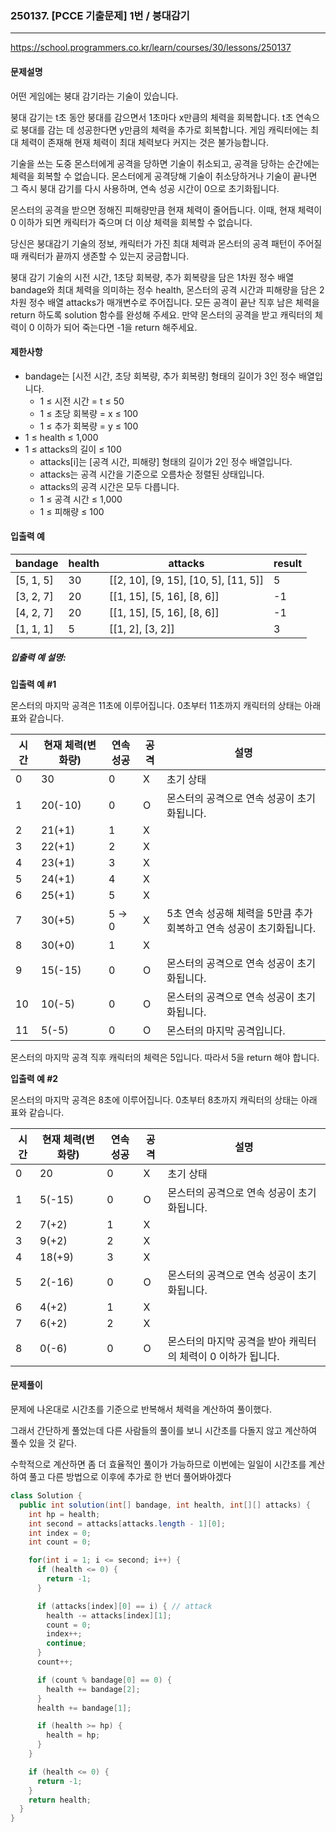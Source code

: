 ### 250137. [PCCE 기출문제] 1번 / 붕대감기

---

https://school.programmers.co.kr/learn/courses/30/lessons/250137

#### 문제설명

어떤 게임에는 붕대 감기라는 기술이 있습니다.

붕대 감기는 t초 동안 붕대를 감으면서 1초마다 x만큼의 체력을 회복합니다. t초 연속으로 붕대를 감는 데 성공한다면 y만큼의 체력을 추가로 회복합니다. 게임 캐릭터에는 최대
체력이 존재해 현재 체력이 최대 체력보다 커지는 것은 불가능합니다.

기술을 쓰는 도중 몬스터에게 공격을 당하면 기술이 취소되고, 공격을 당하는 순간에는 체력을 회복할 수 없습니다. 몬스터에게 공격당해 기술이 취소당하거나 기술이 끝나면 그 즉시 붕대
감기를 다시 사용하며, 연속 성공 시간이 0으로 초기화됩니다.

몬스터의 공격을 받으면 정해진 피해량만큼 현재 체력이 줄어듭니다. 이때, 현재 체력이 0 이하가 되면 캐릭터가 죽으며 더 이상 체력을 회복할 수 없습니다.

당신은 붕대감기 기술의 정보, 캐릭터가 가진 최대 체력과 몬스터의 공격 패턴이 주어질 때 캐릭터가 끝까지 생존할 수 있는지 궁금합니다.

붕대 감기 기술의 시전 시간, 1초당 회복량, 추가 회복량을 담은 1차원 정수 배열 bandage와 최대 체력을 의미하는 정수 health, 몬스터의 공격 시간과 피해량을 담은
2차원 정수 배열 attacks가 매개변수로 주어집니다. 모든 공격이 끝난 직후 남은 체력을 return 하도록 solution 함수를 완성해 주세요. 만약 몬스터의 공격을 받고
캐릭터의 체력이 0 이하가 되어 죽는다면 -1을 return 해주세요.

#### 제한사항

- bandage는 [시전 시간, 초당 회복량, 추가 회복량] 형태의 길이가 3인 정수 배열입니다.
    - 1 ≤ 시전 시간 = t ≤ 50
    - 1 ≤ 초당 회복량 = x ≤ 100
    - 1 ≤ 추가 회복량 = y ≤ 100
- 1 ≤ health ≤ 1,000
- 1 ≤ attacks의 길이 ≤ 100
    - attacks[i]는 [공격 시간, 피해량] 형태의 길이가 2인 정수 배열입니다.
    - attacks는 공격 시간을 기준으로 오름차순 정렬된 상태입니다.
    - attacks의 공격 시간은 모두 다릅니다.
    - 1 ≤ 공격 시간 ≤ 1,000
    - 1 ≤ 피해량 ≤ 100

#### 입출력 예

| bandage   | health | attacks                              | result |
|-----------|--------|--------------------------------------|--------|
| [5, 1, 5] | 30     | [[2, 10], [9, 15], [10, 5], [11, 5]] | 5      |
| [3, 2, 7] | 20     | [[1, 15], [5, 16], [8, 6]]           | -1     |
| [4, 2, 7] | 20     | [[1, 15], [5, 16], [8, 6]]           | -1     |
| [1, 1, 1] | 5      | [[1, 2], [3, 2]]                     | 3      |

##### 입출력 예 설명:

**입출력 예 #1**

몬스터의 마지막 공격은 11초에 이루어집니다. 0초부터 11초까지 캐릭터의 상태는 아래 표와 같습니다.

| 시간 | 현재 체력(변화량) | 연속 성공  | 공격 | 설명                                       |
|----|------------|--------|----|------------------------------------------|
| 0  | 30         | 0      | X  | 초기 상태                                    |
| 1  | 20(-10)    | 0      | O  | 몬스터의 공격으로 연속 성공이 초기화됩니다.                 |
| 2  | 21(+1)     | 1      | X  |                                          |
| 3  | 22(+1)     | 2      | X  |                                          |
| 4  | 23(+1)     | 3      | X  |                                          |
| 5  | 24(+1)     | 4      | X  |                                          |
| 6  | 25(+1)     | 5      | X  |                                          |
| 7  | 30(+5)     | 5 -> 0 | X  | 5초 연속 성공해 체력을 5만큼 추가 회복하고 연속 성공이 초기화됩니다. |
| 8  | 30(+0)     | 1      | X  |                                          |
| 9  | 15(-15)    | 0      | O  | 몬스터의 공격으로 연속 성공이 초기화됩니다.                 |
| 10 | 10(-5)     | 0      | O  | 몬스터의 공격으로 연속 성공이 초기화됩니다.                 |
| 11 | 5(-5)      | 0      | O  | 몬스터의 마지막 공격입니다.                          |

몬스터의 마지막 공격 직후 캐릭터의 체력은 5입니다. 따라서 5을 return 해야 합니다.

**입출력 예 #2**

몬스터의 마지막 공격은 8초에 이루어집니다. 0초부터 8초까지 캐릭터의 상태는 아래 표와 같습니다.

| 시간 | 현재 체력(변화량) | 연속 성공 | 공격 | 설명                                  |
|----|------------|-------|----|-------------------------------------|
| 0  | 20         | 0     | X  | 초기 상태                               |
| 1  | 5(-15)     | 0     | O  | 몬스터의 공격으로 연속 성공이 초기화됩니다.            |
| 2  | 7(+2)      | 1     | X  |                                     |
| 3  | 9(+2)      | 2     | X  |                                     |
| 4  | 18(+9)     | 3     | X  |                                     |
| 5  | 2(-16)     | 0     | O  | 몬스터의 공격으로 연속 성공이 초기화됩니다.            |
| 6  | 4(+2)      | 1     | X  |                                     |
| 7  | 6(+2)      | 2     | X  |                                     |
| 8  | 0(-6)      | 0     | O  | 몬스터의 마지막 공격을 받아 캐릭터의 체력이 0 이하가 됩니다. |


#### 문제풀이

문제에 나온대로 시간초를 기준으로 반복해서 체력을 계산하여 풀이했다.

그래서 간단하게 풀었는데 다른 사람들의 풀이를 보니 시간초를 다돌지 않고 계산하여 풀수 있을 것 같다.

수학적으로 계산하면 좀 더 효율적인 풀이가 가능하므로 이번에는 일일이 시간초를 계산하여 풀고 다른 방법으로 이후에 추가로 한 번더 풀어봐야겠다

```java
class Solution {
  public int solution(int[] bandage, int health, int[][] attacks) {
    int hp = health;
    int second = attacks[attacks.length - 1][0];
    int index = 0;
    int count = 0;

    for(int i = 1; i <= second; i++) {
      if (health <= 0) {
        return -1;
      }

      if (attacks[index][0] == i) { // attack
        health -= attacks[index][1];
        count = 0;
        index++;
        continue;
      }
      count++;

      if (count % bandage[0] == 0) {
        health += bandage[2];
      }
      health += bandage[1];

      if (health >= hp) {
        health = hp;
      }
    }

    if (health <= 0) {
      return -1;
    }
    return health;
  }
}
```
